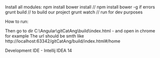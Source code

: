 Install all modules:
npm install
bower install // npm install bower -g if errors
grunt build // to build our project
grunt watch // run for dev purposes

How to run:

Then go to dir C:\Angular\gitCatAng\build\index.html - and open in chrome for example
The url should be smth like http://localhost:63342/gitCatAng/build/index.html#/home


Development IDE - Intellij IDEA 14
